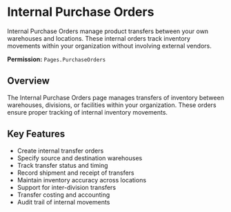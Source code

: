 # Internal Purchase Orders

Internal Purchase Orders manage product transfers between your own warehouses and locations. These internal orders track inventory movements within your organization without involving external vendors.

**Permission:** `Pages.PurchaseOrders`

## Overview

The Internal Purchase Orders page manages transfers of inventory between warehouses, divisions, or facilities within your organization. These orders ensure proper tracking of internal inventory movements.

## Key Features

* Create internal transfer orders
* Specify source and destination warehouses
* Track transfer status and timing
* Record shipment and receipt of transfers
* Maintain inventory accuracy across locations
* Support for inter-division transfers
* Transfer costing and accounting
* Audit trail of internal movements

